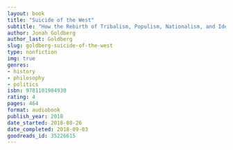 ```yaml
---
layout: book
title: "Suicide of the West"
subtitle: "How the Rebirth of Tribalism, Populism, Nationalism, and Identity Politics is Destroying American Democracy"
author: Jonah Goldberg
author_last: Goldberg
slug: goldberg-suicide-of-the-west
type: nonfiction
img: true
genres:
- history
- philosophy
- politics
isbn: 9781101904930
rating: 4
pages: 464
format: audiobook
publish_year: 2018
date_started: 2018-08-26
date_completed: 2018-09-03
goodreads_id: 35226615
---
```

